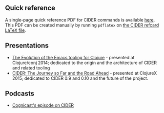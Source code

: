 ## Quick reference

A single-page quick reference PDF for CIDER commands is available
[here](cider-refcard.pdf). This PDF can be created manually by running
`pdflatex` on [the CIDER refcard LaTeX file](cider-refcard.tex).

## Presentations

* [The Evolution of the Emacs tooling for Clojure](https://www.youtube.com/watch?v=4X-1fJm25Ww&list=PLZdCLR02grLoc322bYirANEso3mmzvCiI&index=6) -
  presented at Clojure/conj 2014; dedicated to the origin and the architecture
  of CIDER and related tooling
* [CIDER: The Journey so Far and the Road Ahead](https://skillsmatter.com/skillscasts/7225-cider-the-journey-so-far-and-the-road-ahead) -
  presented at ClojureX 2015; dedicated to CIDER 0.9 and 0.10 and the future of
  the project.

## Podcasts

* [Cognicast's episode on CIDER](http://blog.cognitect.com/cognicast/080)
